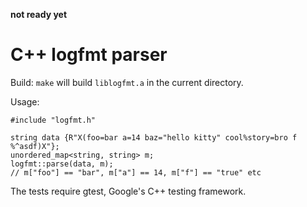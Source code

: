 **not ready yet**

# C++ logfmt parser

Build: `make` will build `liblogfmt.a` in the current directory.

Usage:
```
#include "logfmt.h"

string data {R"X(foo=bar a=14 baz="hello kitty" cool%story=bro f %^asdf)X"};
unordered_map<string, string> m;
logfmt::parse(data, m);
// m["foo"] == "bar", m["a"] == 14, m["f"] == "true" etc
```

The tests require gtest, Google's C++ testing framework.

